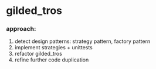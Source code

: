 # gilded_tros

### approach:
1. detect design patterns: strategy pattern, factory pattern
2. implement strategies + unittests
3. refactor gilded_tros
4. refine further code duplication
